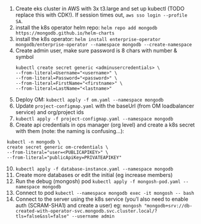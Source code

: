 1. Create eks cluster in AWS with 3x t3.large and set up kubectl (TODO replace this with CDK!). If session times out, `aws sso login --profile SA`.
2. install the k8s operator helm repo: `helm repo add mongodb https://mongodb.github.io/helm-charts`
3. install the k8s operator: `helm install enterprise-operator mongodb/enterprise-operator --namespace mongodb --create-namespace`
4. Create admin user, make sure password is 8 chars with number & symbol
    ```
    kubectl create secret generic <adminusercredentials> \
    --from-literal=Username="<username>" \
    --from-literal=Password="<password>" \
    --from-literal=FirstName="<firstname>" \
    --from-literal=LastName="<lastname>"
    ```
5. Deploy OM: `kubectl apply -f om.yaml --namespace mongodb`
6. Update `project-configmap.yaml` with the baseUrl (from OM loadbalancer service) and org/project ids
7. `kubectl apply -f project-configmap.yaml --namespace mongodb`
8. Create api credentials in ops manager (org level) and create a k8s secret with them (note: the naming is confusing...):
```
kubectl -n mongodb \
create secret generic om-credentials \
--from-literal="user=<PUBLICAPIKEY>" \
--from-literal="publicApiKey=PRIVATEAPIKEY"
```  
10. `kubectl apply -f database-instance.yaml --namespace mongodb`
11. Create more databases or edit the initial (eg increase members)
12. Run the debug (mongosh) pod `kubectl apply -f mongosh-pod.yaml --namespace mongodb` 
13. Connect to pod `kubectl --namespace mongodb exec -it mongosh -- bash`
14. Connect to the server using the k8s service (you'l also need to enable auth (SCRAM-SHA1) and create a user) eg: `mongosh "mongodb+srv://db-created-with-operator-svc.mongodb.svc.cluster.local/?tls=false&ssl=false" --username admin`